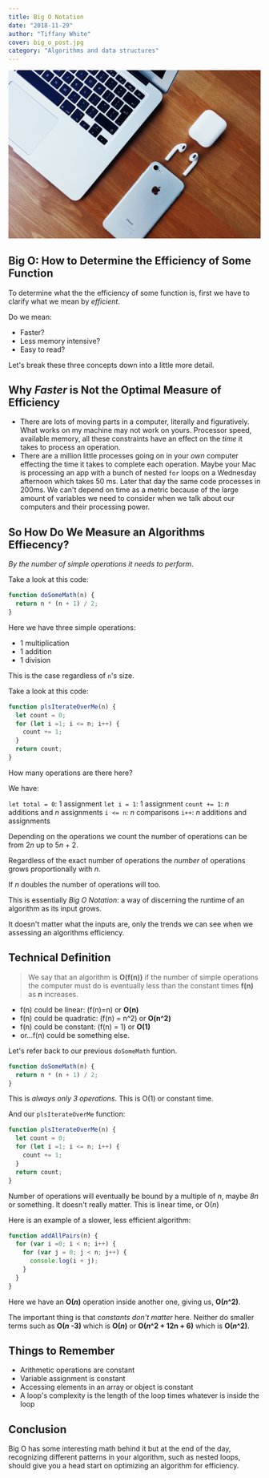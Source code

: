 ```yaml
---
title: Big O Notation
date: "2018-11-29"
author: "Tiffany White"
cover: big_o_post.jpg
category: "Algorithms and data structures"
---
```


![](./1.jpg)

## Big O: How to Determine the Efficiency of Some Function

To determine what the the efficiency of some function is, first we have to clarify what we mean by *efficient*.

Do we mean:

* Faster?
* Less memory intensive?
* Easy to read?

Let's break these three concepts down into a little more detail.

## Why *Faster* is Not the Optimal Measure of Efficiency

* There are lots of moving parts in a computer, literally and figuratively. What works on my machine may not work on yours. Processor speed, available memory, all these constraints have an effect on the *time* it takes to process an operation.
* There are a million little processes going on in your *own* computer effecting the time it takes to complete each operation. Maybe your Mac is processing an app with a bunch of nested `for` loops on a Wednesday afternoon which takes 50 ms. Later that day the same code processes in 200ms. We can't depend on time as a metric because of the large amount of variables we need to consider when we talk about our computers and their processing power.

## So How Do We Measure an Algorithms Effiecency?

*By the number of simple operations it needs to perform*.

Take a look at this code:

```js
function doSomeMath(n) {
  return n * (n + 1) / 2;
}
```

Here we have three simple operations:

* 1 multiplication
* 1 addition
* 1 division

This is the case regardless of `n`'s size.

Take a look at this code:

```js
function plsIterateOverMe(n) {
  let count = 0;
  for (let i =1; i <= n; i++) {
    count += 1;
  }
  return count;
}
```

How many operations are there here?

We have:

`let total = 0`: 1 assignment
`let i = 1`: 1 assignment
`count += 1`: *n* additions and *n* assignments
`i <= n`: *n* comparisons
`i++`: *n* additions and assignments

Depending on the operations we count the number of operations can be from 2*n* up to 5*n* + 2.

Regardless of the exact number of operations the *number* of operations grows proportionally with *n*.

If *n* doubles the number of operations will too.

This is essentially *Big O Notation*: a way of discerning the runtime of an algorithm as its input grows.

It doesn't matter what the inputs are, only the trends we can see when we assessing an algorithms efficiency.

## Technical Definition

> We say that an algorithm is **O(f(n))** if the number of simple operations the computer must do is eventually less than the constant times **f(n)** as **n** increases.


* f(n) could be linear: (f(n)=n) or **O(n)**
* f(n) could be quadratic: (f(n) = n^2) or **O(n^2)**
* f(n) could be constant: (f(n) = 1) or **O(1)**
* or...f(n) could be something else.

Let's refer back to our previous `doSomeMath` funtion.

```js
function doSomeMath(n) {
  return n * (n + 1) / 2;
}
```
This is *always only 3 operations*. This is O(1) or constant time.

And our `plsIterateOverMe` function:

```js
function plsIterateOverMe(n) {
  let count = 0;
  for (let i =1; i <= n; i++) {
    count += 1;
  }
  return count;
}
```
Number of operations will eventually be bound by a multiple of *n*, maybe *8n* or something. It doesn't really matter. This is linear time, or O(*n*)

Here is an example of a slower, less efficient algorithm:

```js
function addAllPairs(n) {
  for (var i =0; i < n; i++) {
    for (var j = 0; j < n; j++) {
      console.log(i + j);
    }
  }
}
```
Here we have an **O(*n*)** operation inside another one, giving us, **O(*n*^2)**.

The important thing is that *constants don't matter* here. Neither do smaller terms such as **O(*n* -3)** which is **O(*n*)** or **O(*n*^2 + 12n + 6)** which is **O(*n*^2)**.

## Things to Remember

* Arithmetic operations are constant
* Variable assignment is constant
* Accessing elements in an array or object is constant
* A loop's complexity is the length of the loop times whatever is inside the loop

## Conclusion

Big O has some interesting math behind it but at the end of the day, recognizing different patterns in your algorithm, such as nested loops, should give you a head start on optimizing an algorithm for efficiency.
